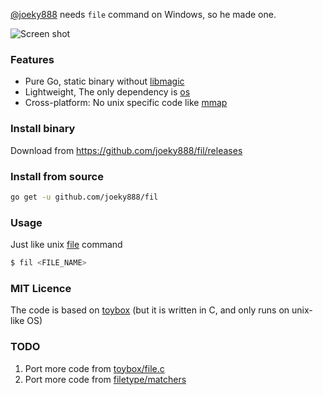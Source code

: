 [@joeky888](https://github.com/joeky888) needs `file` command on Windows, so he made one.

![Screen shot](https://i.imgur.com/Ike5iIJ.png)

### Features

* Pure Go, static binary without [libmagic](http://darwinsys.com/file)
* Lightweight, The only dependency is [os](https://golang.org/pkg/os)
* Cross-platform: No unix specific code like [mmap](https://godoc.org/golang.org/x/exp/mmap)

### Install binary

Download from https://github.com/joeky888/fil/releases

### Install from source

```sh
go get -u github.com/joeky888/fil
```

### Usage

Just like unix [file](https://en.wikipedia.org/wiki/File_(command)) command

```sh
$ fil <FILE_NAME>
```

### MIT Licence

The code is based on [toybox](https://en.wikipedia.org/wiki/Toybox) (but it is written in C, and only runs on unix-like OS)

### TODO

1. Port more code from [toybox/file.c](https://github.com/landley/toybox/blob/master/toys/posix/file.c)
2. Port more code from [filetype/matchers](https://github.com/h2non/filetype/tree/master/matchers)
